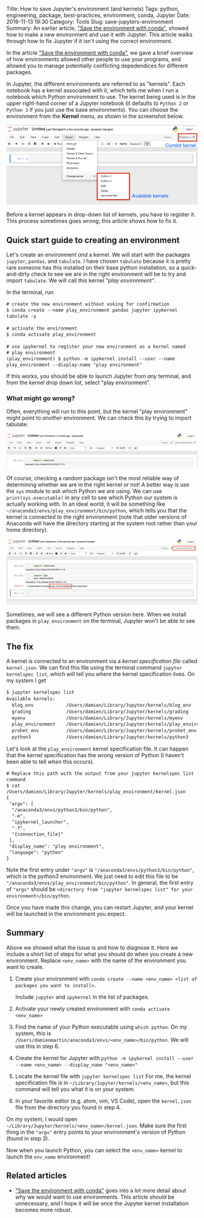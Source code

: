 Title: How to save Jupyter's environment (and kernels)
Tags: python, engineering, package, best-practices, environment, conda, Jupyter
Date: 2019-11-13 19:30
Category: Tools
Slug: save-jupyters-environment
Summary: An earlier article, ["Save the environment with conda"](/save-the-environment-with-conda-and-how-to-let-others-run-your-programs.html), showed how to make a new environment and use it with Jupyter. This article walks through how to fix Jupyter if it isn't using the correct environment.


In the article ["Save the environment with conda"](/save-the-environment-with-conda-and-how-to-let-others-run-your-programs.html), we gave a brief overview of how environments allowed other people to use your programs, and allowed you to manage potentially conflicting depedendices for different packages.

In Jupyter, the different environments are referred to as "kernels". Each notebook has a kernel associated with it, which tells me when I run a notebook which Python environment to use. The kernel being used is in the upper right-hand corner of a Jupyter notebook (it defaults to `Python 2` or `Python 3` if you just use the base environments). You can choose the environment from the **Kernel** menu, as shown in the screenshot below.

![Choosing a kernel](images/environments/where_the_kernels_are.png)

Before a kernel appears in drop-down list of kernels, you have to register it. This process sometimes goes wrong; this article shows how to fix it.

## Quick start guide to creating an environment

Let's create an environment _and_ a kernel. We will start with the packages `jupyter`, `pandas`, and `tabulate`. I have chosen `tabulate` because it is pretty rare someone has this installed on their base python installation, so a quick-and-dirty check to see we are in the right environment will be to try and import `tabulate`. We will call this kernel _"play environment"_.

In the terminal, run
```shell
# create the new environment without asking for confirmation
$ conda create --name play_environment pandas jupyter ipykernel tabulate -y

# activate the environment
$ conda activate play_environment

# use ipykernel to register your new environment as a kernel named
# play environment
(play_environment) $ python -m ipykernel install --user --name play_environment --display-name "play environment"
```

If this works, you should be able to launch Jupyter from _any_ terminal, and from the kernel drop down list, select "play environment".

### What might go wrong?

Often, everything will run to this point, but the kernel "play environment" might point to _another_ environment. We can check this by trying to import tabulate:

![Check we are in the right environment (quick and dirty)](images/environments/python_environment_tabulate.png)

Of course, checking a random package isn't the most reliable way of determining whether we are in the right kernel or not! A better way is use the `sys` module to ask which Python we are using. We can use `print(sys.executable)` in any cell to see which Python our system is actually working with. In an ideal world, it will be something like `~/anaconda3/envs/play_environment/bin/python`, which tells you that the kernel is connected to the right environment (note that older versions of Anaconda will have the directory starting at the system root rather than your home directory).

![Check we are in the right environment (the proper way)](images/environments/python_environment_with_sys.png)

Sometimes, we will see a different Python version here. When we install packages in `play_environment` on the terminal, Jupyter won't be able to see them.

## The fix

A kernel is connected to an environment via a _kernel specification file_ called `kernel.json`. We can find this file using the terminal command `jupyter kernelspec list`, which will tell you where the kernel specification lives. On my system I get
```bash
$ jupyter kernelspec list
Available kernels:
  blog_env            /Users/damien/Library/Jupyter/kernels/blog_env
  grading             /Users/damien/Library/Jupyter/kernels/grading
  myenv               /Users/damien/Library/Jupyter/kernels/myenv
  play_environment    /Users/damien/Library/Jupyter/kernels/play_environment
  prohet_env          /Users/damien/Library/Jupyter/kernels/prohet_env
  python3             /Users/damien/Library/Jupyter/kernels/python3
```

Let's look at the `play_environment` kernel specification file. It can happen that the kernel specification has the wrong version of Python (I haven't been able to tell _when_ this occurs).

```
# Replace this path with the output from your jupyter kernelspec list command
$ cat /Users/damien/Library/Jupyter/kernels/play_environment/kernel.json
{
 "argv": [
  "/anaconda3/envs/python3/bin/python",
  "-m",
  "ipykernel_launcher",
  "-f",
  "{connection_file}"
 ],
 "display_name": "play environment",
 "language": "python"
}
```
Note the first entry under `"argv"` is `"/anaconda3/envs/python3/bin/python"`, which is the _python3_ environment. We just need to edit this file to be `"/anaconda3/envs/play_environment/bin/python"`. In general, the first entry of `"argv"` should be `<directory from "jupyter kernelspec list" for your environment>/bin/python`.

Once you have made this change, you can restart Jupyter, and your kernel will be launched in the environment you expect.

## Summary

Above we showed what the issue is and how to diagnose it. Here we include a short list of steps for what you should do when you create a new environment. Replace `<env_name>` with the name of the environment you want to create.


1. Create your environment with `conda create --name <env_name> <list of packages you want to install>`.

   Include `jupyter` and `ipykernel` in the list of packages.

2. Activate your newly created environment with `conda activate <env_name>`

3. Find the name of your Python executable using `which python`.
   On my system, this is `/Users/damienmartin/anaconda3/envs/<env_name>/bin/python`. We will use this in step 6.

4. Create the kernel for Jupyter with `python -m ipykernel install --user --name <env_name> --display_name "<env_name>"`

5. Locate the kernel file with `jupyter kernelspec list`
For me, the kernel specification file is in `~/Library/Jupyter/kernels/<env_name>`, but this command will tell you what it is on your system.

6. In your favorite editor (e.g. atom, vim, VS Code), open the `kernel.json` file from the directory you found in step 4.

On my system, I would open `~/Library/Jupyter/kernels/<env_name>/kernel.json`. Make sure the first thing in the `"argv"` entry points to your environment's version of Python (found in step 3).


Now when you launch Python, you can select the `<env_name>` kernel to launch the `env_name` environment!

## Related articles

* ["Save the environment with conda"](/save-the-environment-with-conda-and-how-to-let-others-run-your-programs.html) goes into a lot more detail about why we would want to use environments. This article _should_ be unnecessary, and I hope it will be once the Jupyter kernel installation becomes more robust.
